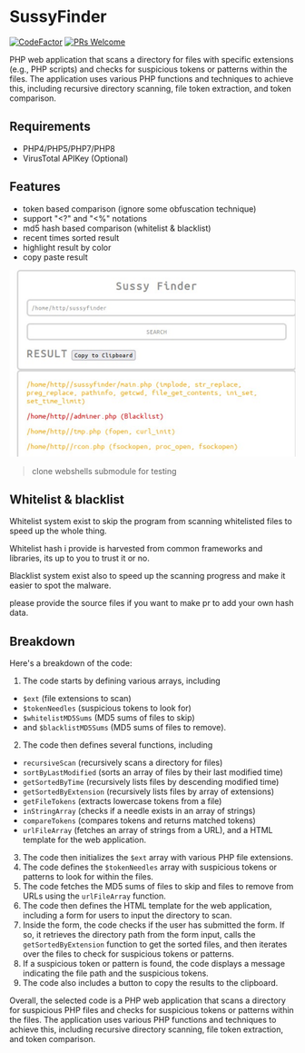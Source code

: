 # SussyFinder
[![CodeFactor](https://www.codefactor.io/repository/github/cvar1984/sussyfinder/badge)](https://www.codefactor.io/repository/github/cvar1984/sussyfinder)
[![PRs Welcome](https://img.shields.io/badge/PRs-welcome-brightgreen.svg?style=flat-square)](https://makeapullrequest.com)

PHP web application that scans a directory for files with specific extensions (e.g., PHP scripts) and checks for suspicious tokens or patterns within the files. The application uses various PHP functions and techniques to achieve this, including recursive directory scanning, file token extraction, and token comparison.
## Requirements
- PHP4/PHP5/PHP7/PHP8
- VirusTotal APIKey (Optional)
## Features
- token based comparison (ignore some obfuscation technique)
- support "<?" and "<%" notations
- md5 hash based comparison (whitelist & blacklist)
- recent times sorted result
- highlight result by color
- copy paste result

![ss](https://raw.githubusercontent.com/Cvar1984/sussyfinder/main/demo.jpg)
>clone webshells submodule for testing

## Whitelist & blacklist
Whitelist system exist to skip the program from scanning whitelisted files to speed up the whole thing.

Whitelist hash i provide is harvested from common frameworks and libraries, its up to you to trust it or no.

Blacklist system exist also to speed up the scanning progress and make it easier to spot the malware.

please provide the source files if you want to make pr to add your own hash data.

## Breakdown
Here's a breakdown of the code:

1. The code starts by defining various arrays, including 
- `$ext` (file extensions to scan)
- `$tokenNeedles` (suspicious tokens to look for)
- `$whitelistMD5Sums` (MD5 sums of files to skip)
- and `$blacklistMD5Sums` (MD5 sums of files to remove).
2. The code then defines several functions, including
- `recursiveScan` (recursively scans a directory for files)
- `sortByLastModified` (sorts an array of files by their last modified time)
- `getSortedByTime` (recursively lists files by descending modified time)
- `getSortedByExtension` (recursively lists files by array of extensions)
- `getFileTokens` (extracts lowercase tokens from a file)
- `inStringArray` (checks if a needle exists in an array of strings)
- `compareTokens` (compares tokens and returns matched tokens)
- `urlFileArray` (fetches an array of strings from a URL), and a HTML template for the web application.
3. The code then initializes the `$ext` array with various PHP file extensions.
4. The code defines the `$tokenNeedles` array with suspicious tokens or patterns to look for within the files.
5. The code fetches the MD5 sums of files to skip and files to remove from URLs using the `urlFileArray` function.
6. The code then defines the HTML template for the web application, including a form for users to input the directory to scan.
7. Inside the form, the code checks if the user has submitted the form. If so, it retrieves the directory path from the form input, calls the `getSortedByExtension` function to get the sorted files, and then iterates over the files to check for suspicious tokens or patterns.
8. If a suspicious token or pattern is found, the code displays a message indicating the file path and the suspicious tokens.
9. The code also includes a button to copy the results to the clipboard.


Overall, the selected code is a PHP web application that scans a directory for suspicious PHP files and checks for suspicious tokens or patterns within the files. The application uses various PHP functions and techniques to achieve this, including recursive directory scanning, file token extraction, and token comparison.
